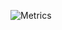 ![Metrics](https://metrics.lecoq.io/stevenrakhmanchik?template=classic&base.repositories=0&isocalendar=1&languages=1&habits=1&introduction=1&lines=1&repositories=1&base.indepth=false&repositories=100&repositories.batch=100&repositories.forks=false&repositories.affiliations=owner&isocalendar.duration=half-year&languages.limit=8&languages.threshold=0%25&languages.other=false&languages.colors=github&languages.sections=most-used&languages.indepth=false&languages.analysis.timeout=15&languages.categories=markup%2C%20programming&languages.recent.categories=markup%2C%20programming&languages.recent.load=300&languages.recent.days=14&habits.from=200&habits.days=14&habits.facts=true&habits.trim=true&introduction.title=true&config.timezone=America%2FNew_York)
